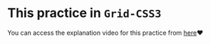 # This practice in `Grid-CSS3`
You can access the explanation video for this practice from [here](https://drive.google.com/drive/folders/16w6aZiz2AJNMkPVyP3YZSxpPhXk2kJk6?usp=share_link)❤️
